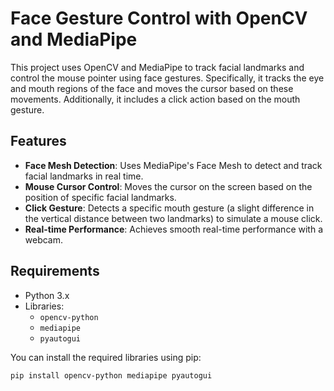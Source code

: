 # Face Gesture Control with OpenCV and MediaPipe

This project uses OpenCV and MediaPipe to track facial landmarks and control the mouse pointer using face gestures. Specifically, it tracks the eye and mouth regions of the face and moves the cursor based on these movements. Additionally, it includes a click action based on the mouth gesture.

## Features

- **Face Mesh Detection**: Uses MediaPipe's Face Mesh to detect and track facial landmarks in real time.
- **Mouse Cursor Control**: Moves the cursor on the screen based on the position of specific facial landmarks.
- **Click Gesture**: Detects a specific mouth gesture (a slight difference in the vertical distance between two landmarks) to simulate a mouse click.
- **Real-time Performance**: Achieves smooth real-time performance with a webcam.

## Requirements

- Python 3.x
- Libraries:
  - `opencv-python`
  - `mediapipe`
  - `pyautogui`

You can install the required libraries using pip:

```bash
pip install opencv-python mediapipe pyautogui
